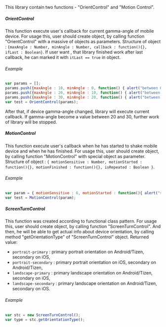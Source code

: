 This library contain two functions - "OrientControl" and "Motion Control".
##### OrientControl
This function execute user's callback for current gamma-angle of mobile device.
For usage this, user should create object, by calling function "OrientControl" with a massive of objects as parameters.
Structure of object : `{maxAngle : Number, minAngle : Number, callback : function(){}, ifLast : Boolean}`. If user want , that library finished work after last callback, he can marked it with `itLast == true` in object.
###### Example
```javascript
var params = [];
params.push({maxAngle : 10, minAngle : 0, function() { alert("between 0 and 10") }, isLast : false});
params.push({maxAngle : 20, minAngle : 10, function() { alert("between 10 and 20") }, isLast : false});
params.push({maxAngle : 30, minAngle : 20, function() { alert("between 20 and 30") }, isLast : true});
var test = OrientControl(params);
```
After that, if device gamma-angle changed, library will execute current callback. If gamma-angle become a value between 20 and 30, further work of library will be stopped.
##### MotionControl
This function execute user's callback when he has started to shake mobile device and when he has finished.
For usage this, user should create object, by calling function "MotionControl" with special object as parameter.
Structure of object : `{ motionSensitive : Number, motionStarted : function(){}, motionFinished : function(){}, isRepeated : Boolean }`.
###### Example
```javascript
var param = { motionSensitive : 6, motionStarted : function(){ alert("start motion") }, motionFinished : function(){ alert("finish motion") }, isRepeated : false };
var test = MotionControl(param);
```
##### ScreenTurnControl
This function was created according to functional class pattern. For usage this, user should create object,
by calling function "ScreenTurnControl". And then, he will be able to get actual info about device orientation, by calling method "getOrientationType" of "ScreenTurnControl" object. Returned value:
+ `portrait-primary` : primary portrait orientation on Android/Tizen, secondary on iOS,
+ `portrait-secondary` : primary portrait orientation on iOS, secondary on Android/Tizen,
+ `landscape-primary` : primary landscape orientation on Android/Tizen, secondary on iOS,
+ `landscape-secondary` : primary landscape orientation on Android/Tizen, secondary on iOS.
###### Example
```javascript
var stc = new ScreenTurnControl();
var type = stc.getOrientationType();
```

